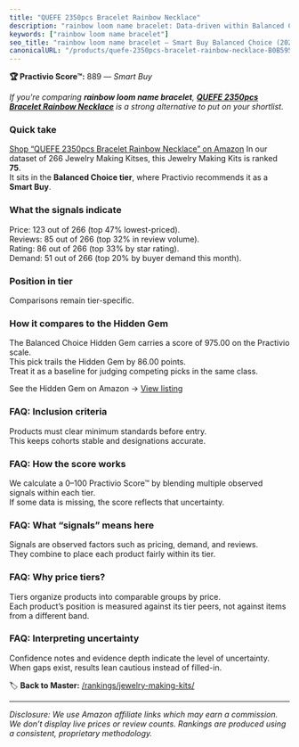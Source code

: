```yaml
---
title: "QUEFE 2350pcs Bracelet Rainbow Necklace"
description: "rainbow loom name bracelet: Data-driven within Balanced Choice ranking using the Practivio Score™. Positioned by quality, value, demand, findability, momentum."
keywords: ["rainbow loom name bracelet"]
seo_title: "rainbow loom name bracelet — Smart Buy Balanced Choice (2025)"
canonicalURL: "/products/quefe-2350pcs-bracelet-rainbow-necklace-B0B5958MY9/"
---
```


**🏆 Practivio Score™:** 889 — _Smart Buy_


*If you're comparing **rainbow loom name bracelet**, **[QUEFE 2350pcs Bracelet Rainbow Necklace](https://www.amazon.com/dp/B0B5958MY9?tag=practivio-20)** is a strong alternative to put on your shortlist.*
### Quick take
[Shop “QUEFE 2350pcs Bracelet Rainbow Necklace” on Amazon](https://www.amazon.com/dp/B0B5958MY9?tag=practivio-20)
In our dataset of 266 Jewelry Making Kitses, this Jewelry Making Kits is ranked **75**.  
It sits in the **Balanced Choice tier**, where Practivio recommends it as a **Smart Buy**.

### What the signals indicate
Price: 123 out of 266 (top 47% lowest-priced).  
Reviews: 85 out of 266 (top 32% in review volume).  
Rating: 86 out of 266 (top 33% by star rating).  
Demand: 51 out of 266 (top 20% by buyer demand this month).

### Position in tier
Comparisons remain tier-specific.

### How it compares to the Hidden Gem
The Balanced Choice Hidden Gem carries a score of 975.00 on the Practivio scale.  
This pick trails the Hidden Gem by 86.00 points.  
Treat it as a baseline for judging competing picks in the same class.  

See the Hidden Gem on Amazon → [View listing](https://www.amazon.com/dp/B07M6CDS77?tag=practivio-20)

### FAQ: Inclusion criteria
Products must clear minimum standards before entry.  
This keeps cohorts stable and designations accurate.

### FAQ: How the score works
We calculate a 0–100 Practivio Score™ by blending multiple observed signals within each tier.  
If some data is missing, the score reflects that uncertainty.

### FAQ: What “signals” means here
Signals are observed factors such as pricing, demand, and reviews.  
They combine to place each product fairly within its tier.

### FAQ: Why price tiers?
Tiers organize products into comparable groups by price.  
Each product’s position is measured against its tier peers, not against items from a different band.

### FAQ: Interpreting uncertainty
Confidence notes and evidence depth indicate the level of uncertainty.  
When gaps exist, results lean cautious instead of filled-in.


🏷️ **Back to Master:** [/rankings/jewelry-making-kits/](/rankings/jewelry-making-kits/)

---
_Disclosure: We use Amazon affiliate links which may earn a commission. We don’t display live prices or review counts. Rankings are produced using a consistent, proprietary methodology._
